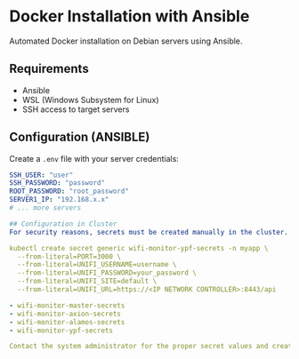 # Docker Installation with Ansible

Automated Docker installation on Debian servers using Ansible.

## Requirements
- Ansible
- WSL (Windows Subsystem for Linux)
- SSH access to target servers

## Configuration (ANSIBLE)
Create a `.env` file with your server credentials:
```yaml
SSH_USER: "user"
SSH_PASSWORD: "password"
ROOT_PASSWORD: "root_password"
SERVER1_IP: "192.168.x.x"
# ... more servers

## Configuration in Cluster
For security reasons, secrets must be created manually in the cluster. Required secrets:

kubectl create secret generic wifi-monitor-ypf-secrets -n myapp \
  --from-literal=PORT=3000 \
  --from-literal=UNIFI_USERNAME=username \
  --from-literal=UNIFI_PASSWORD=your_password \
  --from-literal=UNIFI_SITE=default \
  --from-literal=UNIFI_URL=https://<IP NETWORK CONTROLLER>:8443/api

- wifi-monitor-master-secrets
- wifi-monitor-axion-secrets
- wifi-monitor-alamos-secrets
- wifi-monitor-ypf-secrets

Contact the system administrator for the proper secret values and creation procedure.